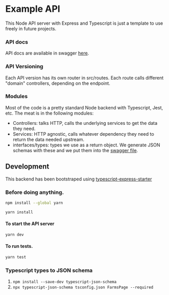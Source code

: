 # Example API

This Node API server with Express and Typescript is just a template to use freely in future projects.

### API docs

API docs are available in swagger [here](swagger.yaml).

### API Versioning

Each API version has its own router in src/routes. Each route calls different "domain" controllers, depending on the endpoint.

### Modules

Most of the code is a pretty standard Node backend with Typescript, Jest, etc. The meat is in the following modules:

- Controllers: talks HTTP, calls the underlying services to get the data they need.
- Services: HTTP agnostic, calls whatever dependency they need to return the data needed upstream.
- interfaces/types: types we use as a return object. We generate JSON schemas with these and we put them into the [swagger file](swagger.yaml).

## Development

This backend has been bootstraped using [typescript-express-starter](https://www.npmjs.com/package/typescript-express-starter)

### Before doing anything.

```bash
npm install --global yarn
```

```bash
yarn install
```

#### To start the API server

```bash
yarn dev
```

#### To run tests.

```bash
yarn test
```

### Typescript types to JSON schema

1. `npm install --save-dev typescript-json-schema`
2. `npx typescript-json-schema tsconfig.json FarmsPage --required`
